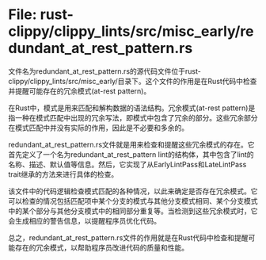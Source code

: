# File: rust-clippy/clippy_lints/src/misc_early/redundant_at_rest_pattern.rs

文件名为redundant_at_rest_pattern.rs的源代码文件位于rust-clippy/clippy_lints/src/misc_early/目录下。这个文件的作用是在Rust代码中检查并提醒可能存在的冗余模式(at-rest pattern)。

在Rust中，模式是用来匹配和解构数据的语法结构。冗余模式(at-rest pattern)是指一种在模式匹配中出现的冗余写法，即模式中包含了冗余的部分。这些冗余部分在模式匹配中并没有实际的作用，因此是不必要和多余的。

redundant_at_rest_pattern.rs文件就是用来检查和提醒这些冗余模式的存在。它首先定义了一个名为redundant_at_rest_pattern lint的结构体，其中包含了lint的名称、描述、默认值等信息。然后，它实现了从EarlyLintPass和LateLintPass trait继承的方法来进行具体的检查。

该文件中的代码逻辑检查模式匹配的各种情况，以此来确定是否存在冗余模式。它可以检查的情况包括匹配项中某个分支的模式与其他分支模式相同、某个分支模式中的某个部分与其他分支模式中的相同部分重复等。当检测到这些冗余模式时，它会生成相应的警告信息，以提醒程序员优化代码。

总之，redundant_at_rest_pattern.rs文件的作用就是在Rust代码中检查和提醒可能存在的冗余模式，以帮助程序员改进代码的质量和性能。

